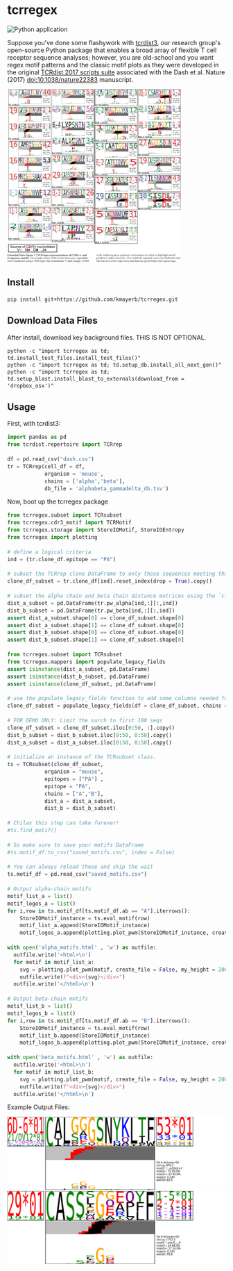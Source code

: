 # tcrregex

![Python application](https://github.com/kmayerb/tcrregex/workflows/Python%20application/badge.svg)

Suppose you've done some flashywork with [tcrdist3](https://tcrdist3.readthedocs.io/en/latest/#), our research group's open-source Python package that enables a broad array of flexible T cell receptor sequence analyses; however, you are old-school and you want regex motif patterns and the classic motif plots as they were developed in the original [TCRdist 2017 scripts suite](https://github.com/phbradley/tcr-dist) associated with the Dash et al. Nature (2017) [doi:10.1038/nature22383](https://www.semanticscholar.org/paper/Quantifiable-predictive-features-define-T-cell-Dash-Fiore-Gartland/b3e8d6f21fbdcd58888af31e791b5a8d24a1c592/figure/2) manuscript. 


<img src="15-Table1-1.png" width="400" height="400">

## Install 

```
pip install git+https://github.com/kmayerb/tcrregex.git
```


## Download Data Files

After install, download key background files. THIS IS NOT OPTIONAL.

```
python -c "import tcrregex as td; td.install_test_files.install_test_files()"
python -c "import tcrregex as td; td.setup_db.install_all_next_gen()"
python -c "import tcrregex as td; td.setup_blast.install_blast_to_externals(download_from = 'dropbox_osx')"
```

## Usage

First, with tcrdist3: 

```python
import pandas as pd
from tcrdist.repertoire import TCRrep

df = pd.read_csv("dash.csv")
tr = TCRrep(cell_df = df, 
            organism = 'mouse', 
            chains = ['alpha','beta'], 
            db_file = 'alphabeta_gammadelta_db.tsv')
```

Now,  boot up the tcrregex package


```python
from tcrregex.subset import TCRsubset
from tcrregex.cdr3_motif import TCRMotif
from tcrregex.storage import StoreIOMotif, StoreIOEntropy
from tcrregex import plotting

# define a logical criteria
ind = (tr.clone_df.epitope == "PA")

# subset the TCRrep clone DataFrame to only those sequences meeting that criteria
clone_df_subset = tr.clone_df[ind].reset_index(drop = True).copy()

# subset the alpha chain and beta chain distance matrices using the `clone_df_subset.clone_id` index
dist_a_subset = pd.DataFrame(tr.pw_alpha[ind,:][:,ind])
dist_b_subset = pd.DataFrame(tr.pw_beta[ind,:][:,ind])
assert dist_a_subset.shape[0] == clone_df_subset.shape[0]
assert dist_a_subset.shape[1] == clone_df_subset.shape[0]
assert dist_b_subset.shape[0] == clone_df_subset.shape[0]
assert dist_b_subset.shape[1] == clone_df_subset.shape[0]

from tcrregex.subset import TCRsubset
from tcrregex.mappers import populate_legacy_fields
assert isinstance(dist_a_subset, pd.DataFrame)
assert isinstance(dist_b_subset, pd.DataFrame)
assert isinstance(clone_df_subset, pd.DataFrame)

# use the populate_legacy_fields function to add some columns needed for compatability with tcrdist1
clone_df_subset = populate_legacy_fields(df = clone_df_subset, chains =['alpha', 'beta'])

# FOR DEMO ONLY: Limit the sarch to first 100 seqs
clone_df_subset = clone_df_subset.iloc[0:50, :].copy()
dist_b_subset = dist_b_subset.iloc[0:50, 0:50].copy()
dist_a_subset = dist_a_subset.iloc[0:50, 0:50].copy()

# initialize an instance of the TCRsubset class.
ts = TCRsubset(clone_df_subset,
            organism = "mouse",
            epitopes = ["PA"] ,
            epitope = "PA",
            chains = ["A","B"],
            dist_a = dist_a_subset,
            dist_b = dist_b_subset)

# Chilax this step can take forever! 
#ts.find_motif()

# So make sure to save your motifs DataFrame 
#ts.motif_df.to_csv("saved_motifs.csv", index = False)

# You can always reload these and skip the wait
ts.motif_df = pd.read_csv("saved_motifs.csv")

# Output alpha-chain motifs
motif_list_a = list()
motif_logos_a = list()
for i,row in ts.motif_df[ts.motif_df.ab == "A"].iterrows():
    StoreIOMotif_instance = ts.eval_motif(row)
    motif_list_a.append(StoreIOMotif_instance)
    motif_logos_a.append(plotting.plot_pwm(StoreIOMotif_instance, create_file = False, my_height = 200, my_width = 600))

with open('alpha_motifs.html' , 'w') as outfile:
  outfile.write('<html>\n')
  for motif in motif_list_a:
    svg = plotting.plot_pwm(motif, create_file = False, my_height = 200, my_width = 600)
    outfile.write(f"<div>{svg}</div>")
  outfile.write('</html>\n')

# Output beta-chain motifs
motif_list_b = list()
motif_logos_b = list()
for i,row in ts.motif_df[ts.motif_df.ab == "B"].iterrows():
    StoreIOMotif_instance = ts.eval_motif(row)
    motif_list_b.append(StoreIOMotif_instance)
    motif_logos_b.append(plotting.plot_pwm(StoreIOMotif_instance, create_file = False, my_height = 200, my_width = 600))

with open('beta_motifs.html' , 'w') as outfile:
  outfile.write('<html>\n')
  for motif in motif_list_b:
    svg = plotting.plot_pwm(motif, create_file = False, my_height = 200, my_width = 600)
    outfile.write(f"<div>{svg}</div>")
  outfile.write('</html>\n')
```

Example Output Files:

<img src="./single_alpha_motif.svg">

<img src="./single_beta_motif.svg">


